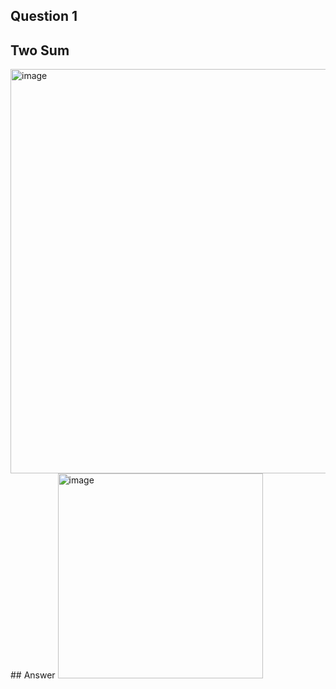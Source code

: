 ## Question 1
## Two Sum
<img width="647" alt="image" src="https://github.com/vaish0825/leetcode-python-easy/assets/171915053/928509a3-0988-43a3-b9ed-6029897899c2">
## Answer
<img width="328" alt="image" src="https://github.com/vaish0825/leetcode-python-easy/assets/171915053/bfced336-787e-4553-9d4d-5dbcdf76e15a">



